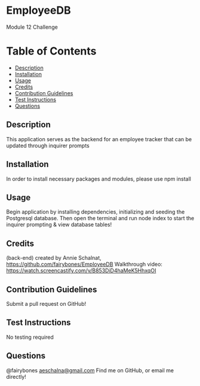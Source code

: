 # EmployeeDB

Module 12 Challenge

# Table of Contents

- [Description](#description)
- [Installation](#installation)
- [Usage](#usage)
- [Credits](#credits)
- [Contribution Guidelines](#contribution-guidelines)
- [Test Instructions](#test-instructions)
- [Questions](#questions)

## Description

This application serves as the backend for an employee tracker that can be updated through inquirer prompts

## Installation

In order to install necessary packages and modules, please use npm install

## Usage

Begin application by installing dependencies, initializing and seeding the Postgresql database. Then open the terminal and run node index to start the inquirer prompting & view database tables!

## Credits

(back-end) created by Annie Schalnat, https://github.com/fairybones/EmployeeDB
Walkthrough video: https://watch.screencastify.com/v/B853DiD4haMeK5HhxqOI

## Contribution Guidelines

Submit a pull request on GitHub!

## Test Instructions

No testing required

## Questions

@fairybones
aeschalna@gmail.com
Find me on GitHub, or email me directly!
